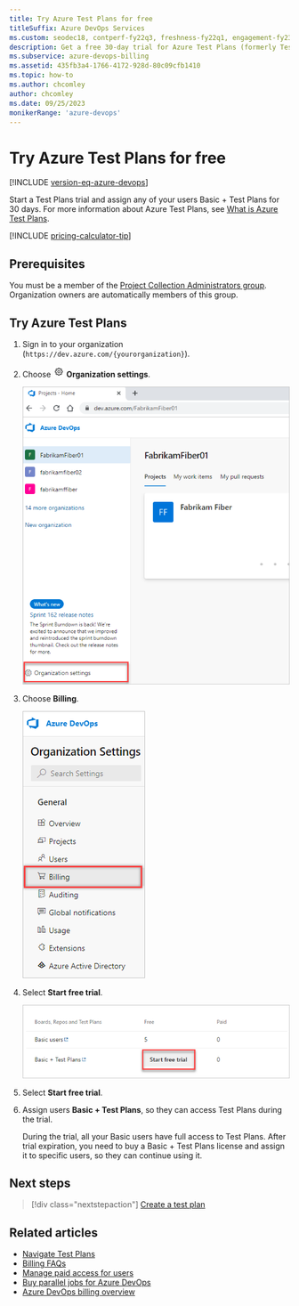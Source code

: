 ```yaml
---
title: Try Azure Test Plans for free
titleSuffix: Azure DevOps Services
ms.custom: seodec18, contperf-fy22q3, freshness-fy22q1, engagement-fy23
description: Get a free 30-day trial for Azure Test Plans (formerly Test Manager).
ms.subservice: azure-devops-billing
ms.assetid: 435fb3a4-1766-4172-928d-80c09cfb1410
ms.topic: how-to
ms.author: chcomley
author: chcomley
ms.date: 09/25/2023
monikerRange: 'azure-devops'
---
```


# Try Azure Test Plans for free

[!INCLUDE [version-eq-azure-devops](../../includes/version-eq-azure-devops.md)]

Start a Test Plans trial and assign any of your users Basic + Test Plans for 30 days. For more information about Azure Test Plans, see [What is Azure Test Plans](../../test/overview.md).

[!INCLUDE [pricing-calculator-tip](../../includes/pricing-calculator-tip.md)]

## Prerequisites

You must be a member of the [Project Collection Administrators group](../security/look-up-project-collection-administrators.md). Organization owners are automatically members of this group.

## Try Azure Test Plans

1. Sign in to your organization (```https://dev.azure.com/{yourorganization}```).
2. Choose ![gear icon](../../media/icons/gear-icon.png) **Organization settings**.

   ![Screenshot showing highlighted Organization settings button.](../../media/settings/open-admin-settings-vert.png)

3. Choose **Billing**.

   ![Screenshot showing highlighted Billing selection in Organization settings.](media/shared/select-billing-organization-settings.png)

4. Select **Start free trial**.

   ![Screenshot showing highlighted link to "Start free trial".](media/try-additional-features/start-free-trial.png)

5. Select **Start free trial**.

6. Assign users **Basic + Test Plans**, so they can access Test Plans during the trial. 

   During the trial, all your Basic users have full access to Test Plans. After trial expiration, you need to buy a Basic + Test Plans license and assign it to specific users, so they can continue using it.

## Next steps

> [!div class="nextstepaction"]
> [Create a test plan](../../test/create-a-test-plan.md)

## Related articles

- [Navigate Test Plans](../../test/navigate-test-plans.md)
- [Billing FAQs](billing-faq.yml)
- [Manage paid access for users](buy-basic-access-add-users.md)
- [Buy parallel jobs for Azure DevOps](../../pipelines/licensing/concurrent-jobs.md#how-much-do-parallel-jobs-cost)
- [Azure DevOps billing overview](overview.md)

